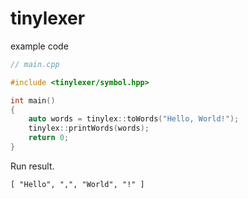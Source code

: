 # tinylexer

example code

```cpp
// main.cpp

#include <tinylexer/symbol.hpp>

int main()
{
    auto words = tinylex::toWords("Hello, World!");
    tinylex::printWords(words);
    return 0;
}

```

Run result.
```
[ "Hello", ",", "World", "!" ]
```
